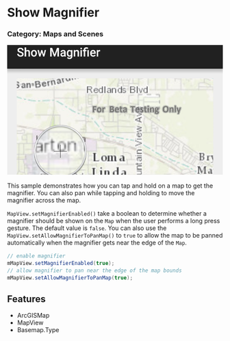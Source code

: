 # Show Magnifier
### Category: Maps and Scenes
![Show Magnifier App](show-magnifier.png)

This sample demonstrates how you can tap and hold on a map to get the magnifier. You can also pan while tapping and holding to move the magnifier across the map.

`MapView.setMagnifierEnabled()` take a boolean to determine whether a magnifier should be shown on the `Map` when the user performs a long press gesture.  The default value is `false`.  You can also use the `MapView.setAllowMagnifierToPanMap()` to `true` to allow the map to be panned automatically when the magnifier gets near the edge of the `Map`.

```java
// enable magnifier
mMapView.setMagnifierEnabled(true);
// allow magnifier to pan near the edge of the map bounds
mMapView.setAllowMagnifierToPanMap(true);
```

## Features

* ArcGISMap
* MapView
* Basemap.Type
